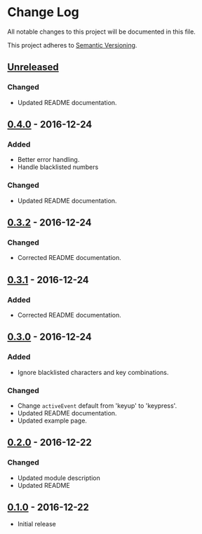 # Change Log
All notable changes to this project will be documented in this file.

This project adheres to [Semantic Versioning](http://semver.org/).

## [Unreleased]

### Changed
- Updated README documentation.

## [0.4.0] - 2016-12-24
### Added
- Better error handling.
- Handle blacklisted numbers

### Changed
- Updated README documentation.

## [0.3.2] - 2016-12-24
### Changed
- Corrected README documentation.

## [0.3.1] - 2016-12-24
### Added
- Corrected README documentation.

## [0.3.0] - 2016-12-24
### Added
- Ignore blacklisted characters and key combinations.

### Changed
- Change `activeEvent` default from 'keyup' to 'keypress'.
- Updated README documentation.
- Updated example page.

## [0.2.0] - 2016-12-22
### Changed
- Updated module description
- Updated README

## [0.1.0] - 2016-12-22
- Initial release



[Unreleased]: https://github.com/icodejs/clickclack/compare/v0.4.0...HEAD
[0.4.0]: https://github.com/icodejs/clickclack/compare/v0.3.2...v0.4.0
[0.3.2]: https://github.com/icodejs/clickclack/compare/v0.3.1...v0.3.2
[0.3.1]: https://github.com/icodejs/clickclack/compare/v0.3.0...v0.3.1
[0.3.0]: https://github.com/icodejs/clickclack/compare/v0.2.0...v0.3.0
[0.2.0]: https://github.com/icodejs/clickclack/compare/v0.1.0...v0.2.0
[0.1.0]: https://github.com/icodejs/clickclack/compare/v0.0.1...v0.1.0
